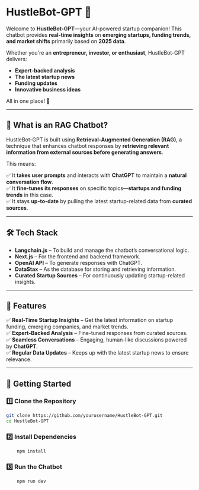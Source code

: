 # HustleBot-GPT 🚀  

Welcome to **HustleBot-GPT**—your AI-powered startup companion! This chatbot provides **real-time insights** on **emerging startups, funding trends, and market shifts** primarily based on **2025 data**.  

Whether you're an **entrepreneur, investor, or enthusiast**, HustleBot-GPT delivers:  
- **Expert-backed analysis**  
- **The latest startup news**  
- **Funding updates**  
- **Innovative business ideas**  

All in one place! 🚀  

---

## 🚀 What is an RAG Chatbot?  

HustleBot-GPT is built using **Retrieval-Augmented Generation (RAG)**, a technique that enhances chatbot responses by **retrieving relevant information from external sources before generating answers**.  

This means:  

✅ It **takes user prompts** and interacts with **ChatGPT** to maintain a **natural conversation flow**.  
✅ It **fine-tunes its responses** on specific topics—**startups and funding trends** in this case.  
✅ It stays **up-to-date** by pulling the latest startup-related data from **curated sources**.  

---

## 🛠️ Tech Stack  

- **Langchain.js** – To build and manage the chatbot’s conversational logic.  
- **Next.js** – For the frontend and backend framework.  
- **OpenAI API** – To generate responses with ChatGPT.  
- **DataStax** – As the database for storing and retrieving information.  
- **Curated Startup Sources** – For continuously updating startup-related insights.  

---

## 📌 Features  

✅ **Real-Time Startup Insights** – Get the latest information on startup funding, emerging companies, and market trends.  
✅ **Expert-Backed Analysis** – Fine-tuned responses from curated sources.  
✅ **Seamless Conversations** – Engaging, human-like discussions powered by **ChatGPT**.  
✅ **Regular Data Updates** – Keeps up with the latest startup news to ensure relevance.  

---

## 🚀 Getting Started  

### 1️⃣ Clone the Repository  

```bash
git clone https://github.com/yourusername/HustleBot-GPT.git
cd HustleBot-GPT
```

### 2️⃣ Install Dependencies

```bash
    npm install
```

### 3️⃣ Run the Chatbot

```bash
    npm run dev
```

